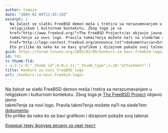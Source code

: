 ```yaml
---
author: tomaja
date: "2005-02-09T11:45:19Z"
excerpt: |
  Na žalost se slatki FreeBSD demon meša i tretira sa nerazumevanjem u
  religijskom i kulturnom kontekstu. Zbog toga je <a
  href="http://www.freebsd.org/">The FreeBSD Project</a> objavio javno
  takmi?enje za novi logo. Pravila takmi?enja možete na?i na slede?em <a
  href="http://logo-contest.freebsd.org/announce.txt">dokumentu</a><br>
  Eto prilike da neko ko se bavi grafikom i dizajnom pokaže svoj talenat.
guid: https://forum.linuxo.org/2005/02/09/konkurs-za-novi-freebsd-logo/
id: 741
tc-thumb-fld:
- a:2:{s:9:"_thumb_id";b:0;s:11:"_thumb_type";s:10:"attachment";}
title: Konkurs za novi FreeBSD logo
url: /konkurs-za-novi-freebsd-logo/
---
```

Na žalost se slatki FreeBSD demon meša i tretira sa nerazumevanjem u  
religijskom i kulturnom kontekstu. Zbog toga je [The FreeBSD Project](http://www.freebsd.org/) objavio javno  
takmi?enje za novi logo. Pravila takmi?enja možete na?i na slede?em [dokumentu](http://logo-contest.freebsd.org/announce.txt)  
Eto prilike da neko ko se bavi grafikom i dizajnom pokaže svoj talenat.<!--break-->

[Креирај тему форума везану за овај текст](https://linuxo.org/nova-tema-na-forumu/?se_pid=741)